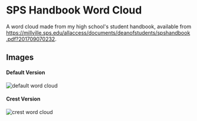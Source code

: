 # SPS Handbook Word Cloud

A word cloud made from my high school's student handbook, available from
https://millville.sps.edu/allaccess/documents/deanofstudents/spshandbook.pdf?201709070232.

## Images

#### Default Version
![default word cloud](spshandbook_cloud.png)

#### Crest Version
![crest word cloud](handbook_cloud_crest.png)
